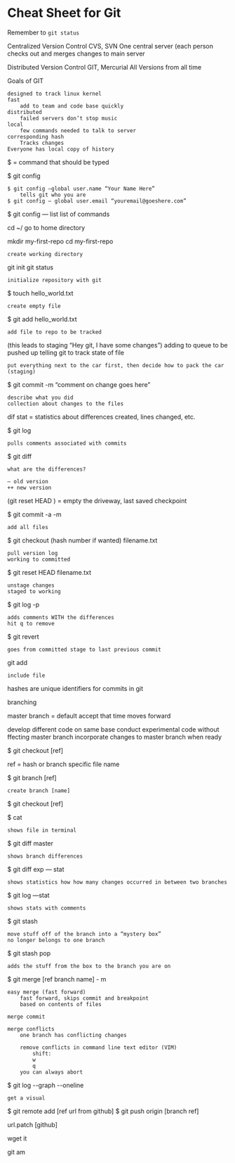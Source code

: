 # Cheat Sheet for Git

Remember to `git status`


Centralized Version Control
	CVS, SVN
	One central server (each person checks out and merges changes to main server

Distributed Version Control
	GIT, Mercurial
	All Versions from all time

Goals of GIT

	designed to track linux kernel
	fast
		add to team and code base quickly
	distributed
		failed servers don’t stop music
	local
		few commands needed to talk to server
	corresponding hash
		Tracks changes
	Everyone has local copy of history

$ = command that should be typed

$ git config

	$ git config —global user.name “Your Name Here”
		tells git who you are
	$ git config — global user.email “youremail@goeshere.com”

$ git config — list
	list of commands

cd ~/
	go to home directory

mkdir my-first-repo
cd my-first-repo

	create working directory

git init
git status

	initialize repository with git

$ touch hello_world.txt

	create empty file

$ git add hello_world.txt

	add file to repo to be tracked

(this leads to staging “Hey git, I have some changes”)
	adding to queue to be pushed up
	telling git to track state of file

	put everything next to the car first, then decide how to pack the car (staging)

$ git commit -m “comment on change goes here”

	describe what you did
	collection about changes to the files

dif stat = statistics about differences created, lines changed, etc.

$ git log

	pulls comments associated with commits

$ git diff

	what are the differences?

	— old version
	++ new version

(git reset HEAD <file>) = empty the driveway, last saved checkpoint

$ git commit -a -m

	add all files

$ git checkout (hash number if wanted) filename.txt

	pull version log
	working to committed

$ git reset HEAD filename.txt

	unstage changes
	staged to working

$ git log -p

	adds comments WITH the differences
	hit q to remove

$ git revert

	goes from committed stage to last previous commit

git add

	include file

hashes are unique identifiers for commits in git

branching

master branch = default
accept that time moves forward

develop different code on same base
conduct experimental code without ffecting master branch
incorporate changes to master branch when ready

$ git checkout [ref] <file>

ref = hash or branch
specific file name

$ git branch [ref]

	create branch [name]

$ git checkout [ref]

$ cat

	shows file in terminal

$ git diff master

	shows branch differences

$ git diff exp — stat

	shows statistics how how many changes occurred in between two branches

$ git log —stat

	shows stats with comments

$ git stash

	move stuff off of the branch into a “mystery box”
	no longer belongs to one branch

$ git stash pop

	adds the stuff from the box to the branch you are on

$ git merge [ref branch name] - m

	easy merge (fast forward)
		fast forward, skips commit and breakpoint
		based on contents of files

	merge commit

	merge conflicts
		one branch has conflicting changes

		remove conflicts in command line text editor (VIM)
			shift:
			w
			q
		you can always abort

$ git log --graph --oneline

	get a visual

$ git remote add [ref url from github]
$ git push origin [branch ref]

url.patch [github]

wget it

git am

	
